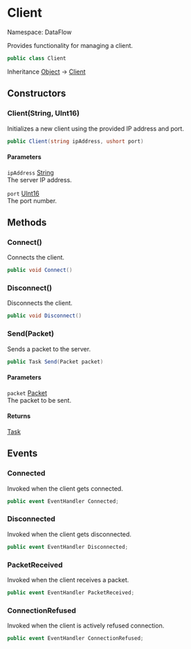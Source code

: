 # Client

Namespace: DataFlow

Provides functionality for managing a client.

```csharp
public class Client
```

Inheritance [Object](https://docs.microsoft.com/en-us/dotnet/api/system.object) → [Client](./dataflow.client.md)

## Constructors

### **Client(String, UInt16)**

Initializes a new client using the provided IP address and port.

```csharp
public Client(string ipAddress, ushort port)
```

#### Parameters

`ipAddress` [String](https://docs.microsoft.com/en-us/dotnet/api/system.string)<br>
 The server IP address.

`port` [UInt16](https://docs.microsoft.com/en-us/dotnet/api/system.uint16)<br>
 The port number.

## Methods

### **Connect()**

Connects the client.

```csharp
public void Connect()
```

### **Disconnect()**

Disconnects the client.

```csharp
public void Disconnect()
```

### **Send(Packet)**

Sends a packet to the server.

```csharp
public Task Send(Packet packet)
```

#### Parameters

`packet` [Packet](./dataflow.packet.md)<br>
 The packet to be sent.

#### Returns

[Task](https://docs.microsoft.com/en-us/dotnet/api/system.threading.tasks.task)<br>

## Events

### **Connected**

Invoked when the client gets connected.

```csharp
public event EventHandler Connected;
```

### **Disconnected**

Invoked when the client gets disconnected.

```csharp
public event EventHandler Disconnected;
```

### **PacketReceived**

Invoked when the client receives a packet.

```csharp
public event EventHandler PacketReceived;
```

### **ConnectionRefused**

Invoked when the client is actively refused connection.

```csharp
public event EventHandler ConnectionRefused;
```
